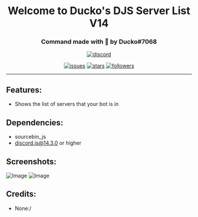 <h1 align="center">Welcome to Ducko's DJS Server List V14</h1>
<h3 align="center">Command made with 💖 by Ducko#7068</h3>

<div align="center">

[![discord](https://img.shields.io/discord/909261119103832084?style=for-the-badge&color=5865f2&label=Discord)](https://discord.gg/TKz7BMwEap)
  
[![issues](https://img.shields.io/github/issues/DuckoDas/DJS-Simple-Server-List?style=for-the-badge&color=d84559)](https://github.com/DuckoDas/DJS-Simple-Server-List)
[![stars](https://img.shields.io/github/stars/DuckoDas/DJS-Simple-Server-List?color=009F81&label=stars&style=for-the-badge)](https://github.com/DuckoDas/DJS-Simple-Server-List)
[![followers](https://img.shields.io/github/followers/DuckoDas?color=009F81&style=for-the-badge)](https://github.com/DuckoDas/)

</div>
<hr>

## **Features:**
- Shows the list of servers that your bot is in

## **Dependencies:**
- sourcebin_js
- discord.js@14.3.0 or higher

## **Screenshots:**
![Image](https://media.discordapp.net/attachments/861428567538532362/1026237875680968776/chrome_2Lpx3iVCDn.png)
![Image](https://media.discordapp.net/attachments/861428567538532362/1026237876163326024/Discord_FtZWEj5Tya.png)

## **Credits:**
- None:/

